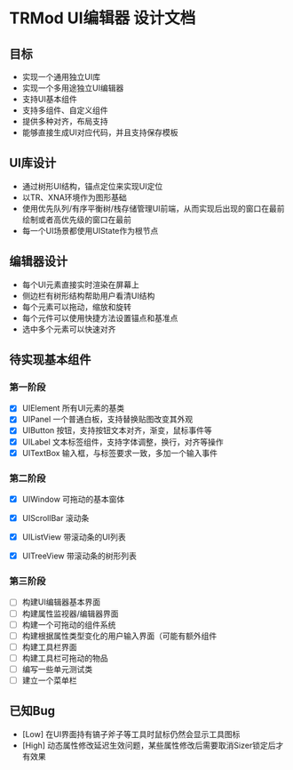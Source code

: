 ﻿# TRMod UI编辑器 设计文档

## 目标
- 实现一个通用独立UI库
- 实现一个多用途独立UI编辑器
- 支持UI基本组件
- 支持多组件、自定义组件
- 提供多种对齐，布局支持
- 能够直接生成UI对应代码，并且支持保存模板

## UI库设计
- 通过树形UI结构，锚点定位来实现UI定位
- 以TR、XNA环境作为图形基础
- 使用优先队列/有序平衡树/栈存储管理UI前端，从而实现后出现的窗口在最前绘制或者高优先级的窗口在最前
- 每一个UI场景都使用UIState作为根节点

## 编辑器设计
- 每个UI元素直接实时渲染在屏幕上
- 侧边栏有树形结构帮助用户看清UI结构
- 每个元素可以拖动，缩放和旋转
- 每个元件可以使用快捷方法设置锚点和基准点
- 选中多个元素可以快速对齐

## 待实现基本组件
### 第一阶段
- [x] UIElement 所有UI元素的基类
- [x] UIPanel 一个普通白板，支持替换贴图改变其外观
- [x] UIButton 按钮，支持按钮文本对齐，渐变，鼠标事件等
- [x] UILabel 文本标签组件，支持字体调整，换行，对齐等操作
- [x] UITextBox 输入框，与标签要求一致，多加一个输入事件

### 第二阶段
- [x] UIWindow 可拖动的基本窗体
- [x] UIScrollBar 滚动条
- [x] UIListView 带滚动条的UI列表
- [x] UITreeView 带滚动条的树形列表


### 第三阶段
- [ ] 构建UI编辑器基本界面
- [ ] 构建属性监视器/编辑器界面
- [ ] 构建一个可拖动的组件系统
- [ ] 构建根据属性类型变化的用户输入界面（可能有额外组件
- [ ] 构建工具栏界面
- [ ] 构建工具栏可拖动的物品
- [ ] 编写一些单元测试类
- [ ] 建立一个菜单栏

## 已知Bug
- [Low] 在UI界面持有镐子斧子等工具时鼠标仍然会显示工具图标
- [High] 动态属性修改延迟生效问题，某些属性修改后需要取消Sizer锁定后才有效果